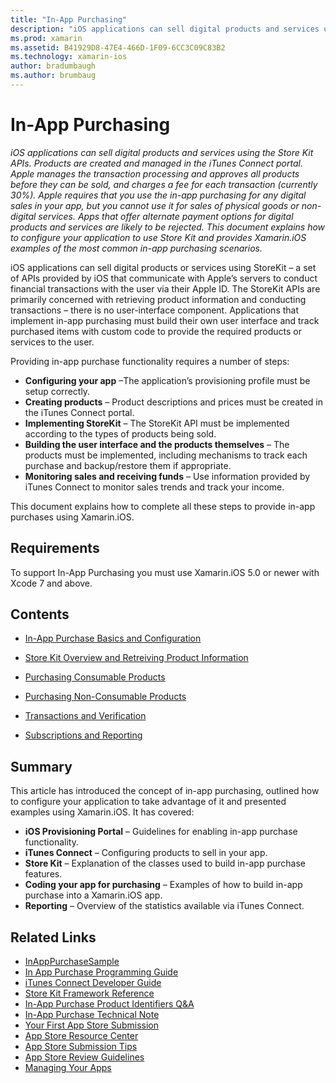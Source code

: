 ```yaml
---
title: "In-App Purchasing"
description: "iOS applications can sell digital products and services using the Store Kit APIs. Products are created and managed in the iTunes Connect portal. Apple manages the transaction processing and approves all products before they can be sold, and charges a fee for each transaction (currently 30%). Apple requires that you use the in-app purchasing for any digital sales in your app, but you cannot use it for sales of physical goods or non-digital services. Apps that offer alternate payment options for digital products and services are likely to be rejected. This document explains how to configure your application to use Store Kit and provides Xamarin.iOS examples of the most common in-app purchasing scenarios."
ms.prod: xamarin
ms.assetid: B41929D8-47E4-466D-1F09-6CC3C09C83B2
ms.technology: xamarin-ios
author: bradumbaugh
ms.author: brumbaug
---
```


# In-App Purchasing

_iOS applications can sell digital products and services using the Store Kit APIs. Products are created and managed in the iTunes Connect portal. Apple manages the transaction processing and approves all products before they can be sold, and charges a fee for each transaction (currently 30%). Apple requires that you use the in-app purchasing for any digital sales in your app, but you cannot use it for sales of physical goods or non-digital services. Apps that offer alternate payment options for digital products and services are likely to be rejected. This document explains how to configure your application to use Store Kit and provides Xamarin.iOS examples of the most common in-app purchasing scenarios._


iOS applications can sell digital products or services using StoreKit – a
set of APIs provided by iOS that communicate with Apple’s servers to conduct
financial transactions with the user via their Apple ID. The StoreKit APIs are
primarily concerned with retrieving product information and conducting
transactions – there is no user-interface component. Applications that
implement in-app purchasing must build their own user interface and track
purchased items with custom code to provide the required products or services to
the user.

Providing in-app purchase functionality requires a
number of steps:

-  **Configuring your app** –The application’s provisioning profile must be setup correctly.
-  **Creating products** – Product descriptions and prices must be created in the iTunes Connect portal.
-  **Implementing StoreKit** – The StoreKit API must be implemented according to the types of products being sold.
-  **Building the user interface and the products themselves** – The products must be implemented, including mechanisms to track each purchase and backup/restore them if appropriate.
-  **Monitoring sales and receiving funds** – Use information provided by iTunes Connect to monitor sales trends and track your income.


This document explains how to complete all these steps to provide
in-app purchases using Xamarin.iOS.


## Requirements

To support In-App Purchasing you must use Xamarin.iOS 5.0 or newer with Xcode 7 and above.

## Contents

 * [In-App Purchase Basics and Configuration](~/ios/platform/in-app-purchasing/in-app-purchase-basics-and-configuration.md)

 * [Store Kit Overview and Retreiving Product Information](~/ios/platform/in-app-purchasing/store-kit-overview-and-retreiving-product-information.md)

 * [Purchasing Consumable Products](~/ios/platform/in-app-purchasing/purchasing-consumable-products.md)

 * [Purchasing Non-Consumable Products](~/ios/platform/in-app-purchasing/purchasing-non-consumable-products.md)

 * [Transactions and Verification](~/ios/platform/in-app-purchasing/transactions-and-verification.md)

 * [Subscriptions and Reporting](~/ios/platform/in-app-purchasing/subscriptions-and-reporting.md)


## Summary

This article has introduced the concept of in-app purchasing, outlined how to
configure your application to take advantage of it and presented examples using
Xamarin.iOS. It has covered:

-  **iOS Provisioning Portal** – Guidelines for enabling in-app purchase functionality.
-  **iTunes Connect** – Configuring products to sell in your app.
-  **Store Kit** – Explanation of the classes used to build in-app purchase features.
-  **Coding your app for purchasing** – Examples of how to build in-app purchase into a Xamarin.iOS app.
-  **Reporting** – Overview of the statistics available via iTunes Connect.


## Related Links

- [InAppPurchaseSample](https://developer.xamarin.com/samples/StoreKit/)
- [In App Purchase Programming Guide](https://developer.apple.com/library/ios/documentation/NetworkingInternet/Conceptual/StoreKitGuide/Introduction.html)
- [iTunes Connect Developer Guide](https://developer.apple.com/library/ios/documentation/LanguagesUtilities/Conceptual/iTunesConnect_Guide/iTunesConnect_Guide.pdf)
- [Store Kit Framework Reference](https://developer.apple.com/library/ios/documentation/StoreKit/Reference/StoreKit_Collection/StoreKit_Collection.pdf)
- [In-App Purchase Product Identifiers Q&A](https://developer.apple.com/library/ios/#qa/qa1329/_index.html)
- [In-App Purchase Technical Note](https://developer.apple.com/library/ios/#technotes/tn2259/_index.html)
- [Your First App Store Submission](https://developer.apple.com/library/ios/documentation/IDEs/Conceptual/AppDistributionGuide/Introduction/Introduction.html)
- [App Store Resource Center](https://developer.apple.com/appstore/index.html)
- [App Store Submission Tips](https://developer.apple.com/appstore/resources/submission/tips.html)
- [App Store Review Guidelines](https://developer.apple.com/appstore/resources/approval/guidelines.html)
- [Managing Your Apps](https://developer.apple.com/appstore/resources/managing/index.html)

